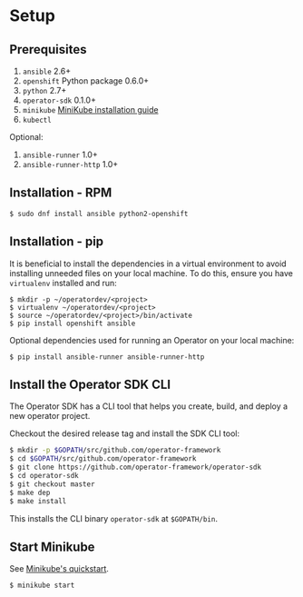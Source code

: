 # Setup

## Prerequisites

1. `ansible` 2.6+
1. `openshift` Python package 0.6.0+
1. `python` 2.7+
1. `operator-sdk` 0.1.0+
1. `minikube` [MiniKube installation guide](https://kubernetes.io/docs/tasks/tools/install-minikube/)
1. `kubectl`

Optional:

1. `ansible-runner` 1.0+
1. `ansible-runner-http` 1.0+

## Installation - RPM
```
$ sudo dnf install ansible python2-openshift
```

## Installation - pip

It is beneficial to install the dependencies in a virtual environment to avoid
installing unneeded files on your local machine. To do this, ensure you have
`virtualenv` installed and run:

```
$ mkdir -p ~/operatordev/<project>
$ virtualenv ~/operatordev/<project>
$ source ~/operatordev/<project>/bin/activate
$ pip install openshift ansible
```

Optional dependencies used for running an Operator on your local machine:
```
$ pip install ansible-runner ansible-runner-http
```

## Install the Operator SDK CLI

The Operator SDK has a CLI tool that helps you create, build, and deploy a new
operator project.

Checkout the desired release tag and install the SDK CLI tool:

```sh
$ mkdir -p $GOPATH/src/github.com/operator-framework
$ cd $GOPATH/src/github.com/operator-framework
$ git clone https://github.com/operator-framework/operator-sdk
$ cd operator-sdk
$ git checkout master
$ make dep
$ make install
```

This installs the CLI binary `operator-sdk` at `$GOPATH/bin`.

## Start Minikube

See [Minikube's quickstart](https://kubernetes.io/docs/setup/minikube/#quickstart).

```bash
$ minikube start
```
